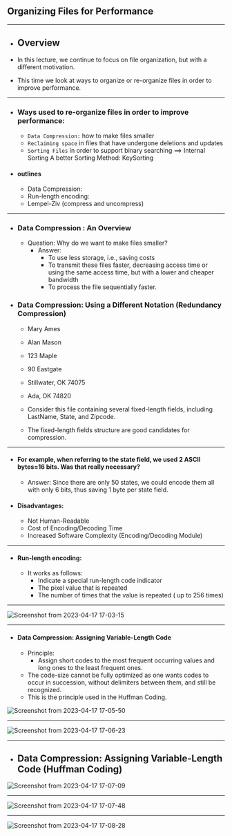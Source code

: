 ## Organizing Files for Performance

<hr>

- ## Overview

- In this lecture, we continue to focus on file organization, but with a different motivation.
- This time we look at ways to organize or re-organize files in order to improve performance.

<hr>

- ### Ways used to re-organize files in order to improve performance:
  - `Data Compression:` how to make files smaller
  - `Reclaiming space` in files that have undergone deletions and updates
  - `Sorting Files` in order to support binary searching ==> Internal Sorting A better Sorting Method: KeySorting

- #### outlines
  - Data Compression: 
  - Run-length encoding:  
  - Lempel-Ziv (compress and uncompress)

<hr>

- ### Data Compression : An Overview
  - Question: Why do we want to make files smaller?
     - Answer:
        - To use less storage, i.e., saving costs
        - To transmit these files faster, decreasing access time or using the same access time, but with a lower and cheaper bandwidth
        - To process the file sequentially faster. 


- ### Data Compression: Using a Different Notation (Redundancy Compression)
   - Mary Ames
   - Alan Mason
   - 123 Maple
   - 90 Eastgate
   - Stillwater, OK 74075
   - Ada, OK 74820

   - Consider this file containing several fixed-length fields, including LastName, State, and Zipcode.
   - The fixed-length fields structure are good candidates for compression. 

<hr>

- #### For example, when referring to the state field, we used 2 ASCII bytes=16 bits. Was that really necessary?
   - Answer: Since there are only 50 states, we could encode them all with only 6 bits, thus saving 1 byte per state field.

- #### Disadvantages:
  - Not Human-Readable
  - Cost of Encoding/Decoding Time
  - Increased Software Complexity (Encoding/Decoding Module)
  
<hr>

- #### Run-length encoding:  
   - It works as follows:
     - Indicate a special run-length code indicator
     - The pixel value that is repeated 
     - The number of times that the value is repeated ( up to 256 times)

<hr>

![Screenshot from 2023-04-17 17-03-15](https://user-images.githubusercontent.com/105644935/232526434-93414517-030b-4dae-9372-69206b348018.png)


<hr>

- #### Data Compression: Assigning Variable-Length Code
   - Principle:
      - Assign short codes to the most frequent occurring values and long ones to the least frequent ones.
   - The code-size cannot be fully optimized as one wants codes to occur in succession, without delimiters between them, and still be recognized.
   - This is the principle used in the Huffman Coding.


![Screenshot from 2023-04-17 17-05-50](https://user-images.githubusercontent.com/105644935/232527168-56f3df8c-a03c-4249-b6e9-bd7ab65d36d4.png)


<hr>


![Screenshot from 2023-04-17 17-06-23](https://user-images.githubusercontent.com/105644935/232527277-366d0e34-be98-44e6-ad32-45d88a4853e5.png)

<hr>

- ## Data Compression: Assigning Variable-Length Code (Huffman Coding)


![Screenshot from 2023-04-17 17-07-09](https://user-images.githubusercontent.com/105644935/232527502-2cc1172f-49cc-46b2-bc0a-f2c26957727d.png)

<hr>

![Screenshot from 2023-04-17 17-07-48](https://user-images.githubusercontent.com/105644935/232527833-9363feec-1aec-4c2f-9f05-dffa5289caee.png)

<hr>


![Screenshot from 2023-04-17 17-08-28](https://user-images.githubusercontent.com/105644935/232528030-61e13e2a-344a-4df3-a0c8-a304980f8c45.png)
















 
